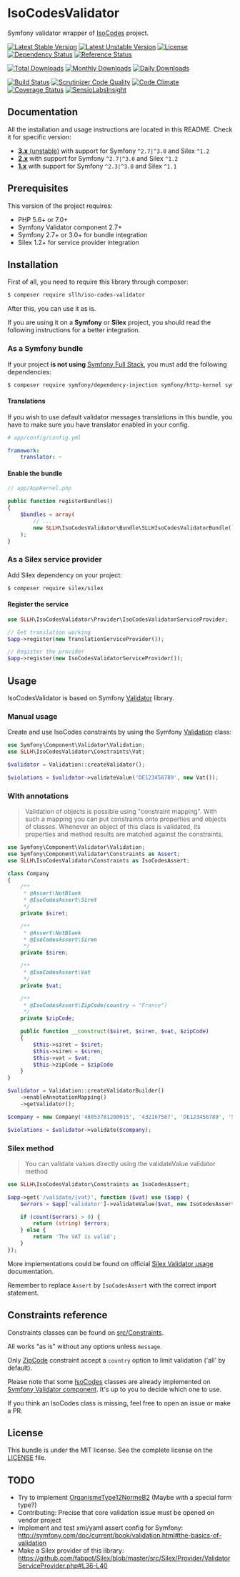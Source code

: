 # IsoCodesValidator

Symfony validator wrapper of [IsoCodes](https://github.com/ronanguilloux/IsoCodes) project.

[![Latest Stable Version](https://poser.pugx.org/sllh/iso-codes-validator/v/stable)](https://packagist.org/packages/sllh/iso-codes-validator)
[![Latest Unstable Version](https://poser.pugx.org/sllh/iso-codes-validator/v/unstable)](https://packagist.org/packages/sllh/iso-codes-validator)
[![License](https://poser.pugx.org/sllh/iso-codes-validator/license)](https://packagist.org/packages/sllh/iso-codes-validator)
[![Dependency Status](https://www.versioneye.com/php/sllh:iso-codes-validator/badge.svg)](https://www.versioneye.com/php/sllh:iso-codes-validator)
[![Reference Status](https://www.versioneye.com/php/sllh:iso-codes-validator/reference_badge.svg)](https://www.versioneye.com/php/sllh:iso-codes-validator/references)

[![Total Downloads](https://poser.pugx.org/sllh/iso-codes-validator/downloads)](https://packagist.org/packages/sllh/iso-codes-validator)
[![Monthly Downloads](https://poser.pugx.org/sllh/iso-codes-validator/d/monthly)](https://packagist.org/packages/sllh/iso-codes-validator)
[![Daily Downloads](https://poser.pugx.org/sllh/iso-codes-validator/d/daily)](https://packagist.org/packages/sllh/iso-codes-validator)

[![Build Status](https://travis-ci.org/Soullivaneuh/IsoCodesValidator.svg?branch=2.x)](https://travis-ci.org/Soullivaneuh/IsoCodesValidator)
[![Scrutinizer Code Quality](https://scrutinizer-ci.com/g/Soullivaneuh/IsoCodesValidator/badges/quality-score.png?b=2.x)](https://scrutinizer-ci.com/g/Soullivaneuh/IsoCodesValidator/?branch=2.x)
[![Code Climate](https://codeclimate.com/github/Soullivaneuh/IsoCodesValidator/badges/gpa.svg)](https://codeclimate.com/github/Soullivaneuh/IsoCodesValidator)
[![Coverage Status](https://coveralls.io/repos/Soullivaneuh/IsoCodesValidator/badge.svg?branch=2.x)](https://coveralls.io/r/Soullivaneuh/IsoCodesValidator?branch=2.x)
[![SensioLabsInsight](https://insight.sensiolabs.com/projects/15e2cfed-cfb8-4856-ac0d-92768fc0c324/mini.png)](https://insight.sensiolabs.com/projects/15e2cfed-cfb8-4856-ac0d-92768fc0c324)

## Documentation

All the installation and usage instructions are located in this README.
Check it for specific version:

* [__3.x__ (unstable)](https://github.com/Soullivaneuh/IsoCodesValidator/tree/master) with support for Symfony `^2.7|^3.0` and Silex `^1.2`
* [__2.x__](https://github.com/Soullivaneuh/IsoCodesValidator/tree/2.x) with support for Symfony `^2.7|^3.0` and Silex `^1.2`
* [__1.x__](https://github.com/Soullivaneuh/IsoCodesValidator/tree/1.x) with support for Symfony `^2.3|^3.0` and Silex `^1.1`

## Prerequisites

This version of the project requires:

* PHP 5.6+ or 7.0+
* Symfony Validator component 2.7+
* Symfony 2.7+ or 3.0+ for bundle integration
* Silex 1.2+ for service provider integration

## Installation

First of all, you need to require this library through composer:

``` bash
$ composer require sllh/iso-codes-validator
```

After this, you can use it as is.

If you are using it on a **Symfony** or **Silex** project,
you should read the following instructions for a better integration.

### As a Symfony bundle

If your project **is not using** [Symfony Full Stack](http://symfony.com/projects/symfonyfs),
you must add the following dependencies:

```bash
$ composer require symfony/dependency-injection symfony/http-kernel symfony/finder
```

#### Translations

If you wish to use default validator messages translations in this bundle,
you have to make sure you have translator enabled in your config.

``` yaml
# app/config/config.yml

framework:
    translator: ~
```

#### Enable the bundle

``` php
// app/AppKernel.php

public function registerBundles()
{
    $bundles = array(
        // ...
        new SLLH\IsoCodesValidator\Bundle\SLLHIsoCodesValidatorBundle(),
    );
}
```

### As a Silex service provider

Add Silex dependency on your project:

```bash
$ composer require silex/silex
```

#### Register the service

```php
use SLLH\IsoCodesValidator\Provider\IsoCodesValidatorServiceProvider;

// Get translation working
$app->register(new TranslationServiceProvider());

// Register the provider
$app->register(new IsoCodesValidatorServiceProvider());
```

## Usage

IsoCodesValidator is based on Symfony [Validator](http://symfony.com/components/Validator) library.

### Manual usage

Create and use IsoCodes constraints by using the Symfony [Validation](https://github.com/symfony/Validator#usage) class:

```php
use Symfony\Component\Validator\Validation;
use SLLH\IsoCodesValidator\Constraints\Vat;

$validator = Validation::createValidator();

$violations = $validator->validateValue('DE123456789', new Vat());
```

### With annotations

> Validation of objects is possible using "constraint mapping".
With such a mapping you can put constraints onto properties and objects of classes.
Whenever an object of this class is validated, its properties and method results are matched against the constraints.

```php
use Symfony\Component\Validator\Validation;
use Symfony\Component\Validator\Constraints as Assert;
use SLLH\IsoCodesValidator\Constraints as IsoCodesAssert;

class Company
{
    /**
     * @Assert\NotBlank
     * @IsoCodesAssert\Siret
     */
    private $siret;

    /**
     * @Assert\NotBlank
     * @IsoCodesAssert\Siren
     */
    private $siren;

    /**
     * @IsoCodesAssert\Vat
     */
    private $vat;

    /**
     * @IsoCodesAssert\ZipCode(country = "France")
     */
    private $zipCode;

    public function __construct($siret, $siren, $vat, $zipCode)
    {
        $this->siret = $siret;
        $this->siren = $siren;
        $this->vat = $vat;
        $this->zipCode = $zipCode
    }
}

$validator = Validation::createValidatorBuilder()
    ->enableAnnotationMapping()
    ->getValidator();

$company = new Company('48853781200015', '432167567', 'DE123456789', '59000');

$violations = $validator->validate($company);
```

### Silex method

> You can validate values directly using the validateValue validator method

```php
use SLLH\IsoCodesValidator\Constraints as IsoCodesAssert;

$app->get('/validate/{vat}', function ($vat) use ($app) {
    $errors = $app['validator']->validateValue($vat, new IsoCodesAssert\Vat());

    if (count($errors) > 0) {
        return (string) $errors;
    } else {
        return 'The VAT is valid';
    }
});
```

More implementations could be found on official [Silex Validator usage](http://silex.sensiolabs.org/doc/providers/validator.html#usage) documentation.

Remember to replace `Assert` by `IsoCodesAssert` with the correct import statement.

## Constraints reference

Constraints classes can be found on [src/Constraints](https://github.com/Soullivaneuh/IsoCodesValidator/tree/master/src/Constraints).

All works "as is" without any options unless `message`.

Only [ZipCode](https://github.com/Soullivaneuh/IsoCodesValidator/blob/master/src/Constraints/ZipCode.php) constraint
accept a `country` option to limit validation ('all' by default).

Please note that some [IsoCodes](https://github.com/ronanguilloux/IsoCodes/tree/master/src/IsoCodes) classes
are already implemented on [Symfony Validator component](http://symfony.com/doc/current/reference/constraints.html).
It's up to you to decide which one to use.

If you think an IsoCodes class is missing, feel free to open an issue or make a PR.

## License

This bundle is under the MIT license. See the complete license on the [LICENSE](https://github.com/Soullivaneuh/IsoCodesValidator/blob/master/LICENSE) file.

## TODO

 * Try to implement [OrganismeType12NormeB2](https://github.com/ronanguilloux/IsoCodes/blob/master/src/IsoCodes/OrganismeType12NormeB2.php) (Maybe with a special form type?)
 * Contributing: Precise that core validation issue must be opened on vendor project
 * Implement and test xml/yaml assert config for Symfony: http://symfony.com/doc/current/book/validation.html#the-basics-of-validation
 * Make a Silex provider of this library: https://github.com/fabpot/Silex/blob/master/src/Silex/Provider/ValidatorServiceProvider.php#L36-L40
